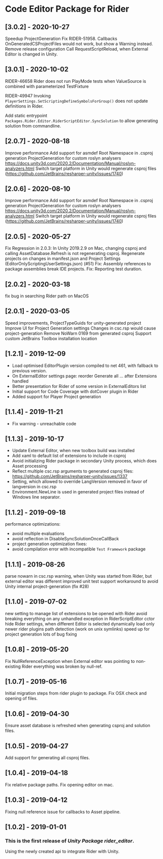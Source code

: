 # Code Editor Package for Rider

## [3.0.2] - 2020-10-27

Speedup ProjectGeneration
Fix RIDER-51958. Callbacks OnGeneratedCSProjectFiles would not work, but show a Warning instead.
Remove release configuration
Call RequestScriptReload, when External Editor is changed in Unity.


## [3.0.1] - 2020-10-02

RIDER-46658 Rider does not run PlayMode tests when ValueSource is combined with parameterized TestFixture

RIDER-49947 Invoking `PlayerSettings.SetScriptingDefineSymbolsForGroup()` does not update definitions in Rider.

Add static entrypoint `Packages.Rider.Editor.RiderScriptEditor.SyncSolution` to allow generating solution from commandline.

## [2.0.7] - 2020-08-18

Improve performance
Add support for asmdef Root Namespace in .csproj generation
ProjectGeneration for custom roslyn analysers https://docs.unity3d.com/2020.2/Documentation/Manual/roslyn-analyzers.html
Switch target platform in Unity would regenerate csproj files (https://github.com/JetBrains/resharper-unity/issues/1740)


## [2.0.6] - 2020-08-10

Improve performance
Add support for asmdef Root Namespace in .csproj generation
ProjectGeneration for custom roslyn analysers https://docs.unity3d.com/2020.2/Documentation/Manual/roslyn-analyzers.html
Switch target platform in Unity would regenerate csproj files (https://github.com/JetBrains/resharper-unity/issues/1740)


## [2.0.5] - 2020-05-27

Fix Regression in 2.0.3: In Unity 2019.2.9 on Mac, changing csproj and calling AssetDatabase.Refresh is not regenerating csproj.
Regenerate projects on changes in manifest.json and Project Settings (EditorOnlyScriptingUserSettings.json) (#51)
Fix: Assembly references to package assemblies break IDE projects.
Fix: Reporting test duration.


## [2.0.2] - 2020-03-18

fix bug in searching Rider path on MacOS


## [2.0.1] - 2020-03-05

Speed improvements,
ProjectTypeGuids for unity-generated project
Improve UI for Project Generation settings
Changes in csc.rsp would cause project-generation
Remove NoWarn 0169 from generated csproj
Support custom JetBrains Toolbox installation location

## [1.2.1] - 2019-12-09

- Load optimised EditorPlugin version compiled to net 461, with fallback to previous version.
- On ExternalEditor settings page: reorder Generate all ... after Extensions handled
- Better presentation for Rider of some version in ExternalEditors list
- Initial support for Code Coverage with dotCover plugin in Rider
- Added support for Player Project generation

## [1.1.4] - 2019-11-21
 - Fix warning - unreachable code

## [1.1.3] - 2019-10-17

 - Update External Editor, when new toolbox build was installed
 - Add xaml to default list of extensions to include in csproj
 - Avoid initializing Rider package in secondary Unity process, which does Asset processing
 - Reflect multiple csc.rsp arguments to generated csproj files: https://github.com/JetBrains/resharper-unity/issues/1337
 - Setting, which allowed to override LangVersion removed in favor of langversion in csc.rsp
 - Environment.NewLine is used in generated project files instead of Windows line separator.

## [1.1.2] - 2019-09-18

performance optimizations:
 - avoid multiple evaluations
 - avoid reflection in DisableSyncSolutionOnceCallBack
 - project generation optimization
fixes:
 - avoid compilation error with incompatible `Test Framework` package

## [1.1.1] - 2019-08-26

parse nowarn in csc.rsp
warning, when Unity was started from Rider, but external editor was different
improved unit test support
workaround to avoid Unity internal project-generation (fix #28)


## [1.1.0] - 2019-07-02

new setting to manage list of extensions to be opened with Rider
avoid breaking everything on any unhandled exception in RiderScriptEditor cctor
hide Rider settings, when different Editor is selected
dynamically load only newer rider plugins
path detection (work on unix symlinks)
speed up for project generation
lots of bug fixing

## [1.0.8] - 2019-05-20

Fix NullReferenceException when External editor was pointing to non-existing Rider everything was broken by null-ref.

## [1.0.7] - 2019-05-16

Initial migration steps from rider plugin to package.
Fix OSX check and opening of files.

## [1.0.6] - 2019-04-30

Ensure asset database is refreshed when generating csproj and solution files.

## [1.0.5] - 2019-04-27

Add support for generating all csproj files.

## [1.0.4] - 2019-04-18

Fix relative package paths.
Fix opening editor on mac.

## [1.0.3] - 2019-04-12

Fixing null reference issue for callbacks to Asset pipeline.

## [1.0.2] - 2019-01-01

### This is the first release of *Unity Package rider_editor*.

Using the newly created api to integrate Rider with Unity.
